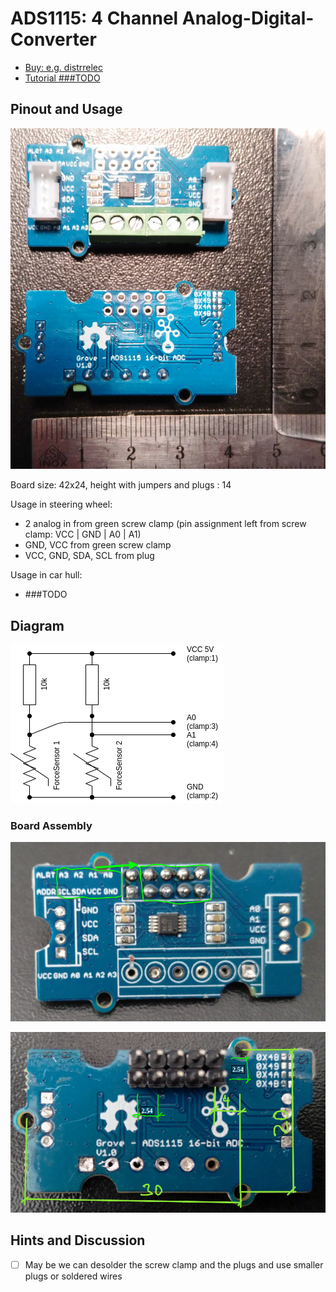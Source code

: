 # ADS1115: 4 Channel Analog-Digital-Converter

- [Buy: e.g. distrrelec](https://www.distrelec.ch/en/ads1115-channel-16-bit-analogue-to-digital-converter-with-programmable-amplifier-gain-seeed-studio-109020041/p/30180590?q=Grove+ADS1115&pos=1&origPos=1&origPageSize=50&track=true)
- [Tutorial ###TODO]()

## Pinout and Usage

![image-20210605181710276](.ADS1115--ADC0_ADC1_ADC2-infos/GroveADS1115-front-back.png)

Board size: 42x24, height with jumpers and plugs : 14

Usage in steering wheel:

- 2 analog in from green screw clamp (pin assignment left from screw clamp: VCC | GND | A0 | A1)
- GND, VCC from green screw clamp
- VCC, GND, SDA, SCL from plug

Usage in car hull:

- ###TODO

## Diagram

![img](.ADS1115--ADC0_ADC1_ADC2-infos/FSR-CurcuitDiagram.drawio.png)

### Board Assembly

![image-20210823130410331](.ADS1115--ADC0_ADC1_ADC2-infos/GroveADS1115-usedPins.png)

![image-20210823130639854](.ADS1115--ADC0_ADC1_ADC2-infos/GroveADS1115-rastersize.png)

## Hints and Discussion

- [ ] May be we can desolder the screw clamp and the plugs and use smaller plugs or soldered wires
